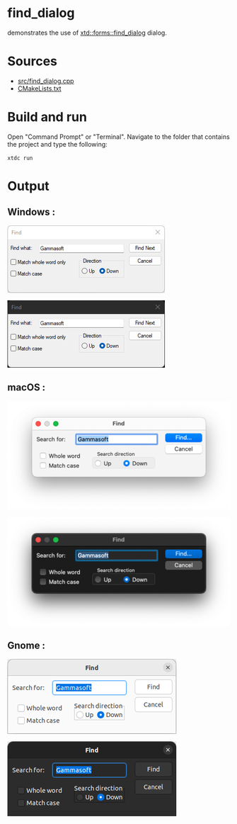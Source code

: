 # find_dialog

demonstrates the use of [xtd::forms::find_dialog](https://codedocs.xyz/gammasoft71/xtd/classxtd_1_1forms_1_1find__dialog.html) dialog.

# Sources

* [src/find_dialog.cpp](src/find_dialog.cpp)
* [CMakeLists.txt](CMakeLists.txt)

# Build and run

Open "Command Prompt" or "Terminal". Navigate to the folder that contains the project and type the following:

```shell
xtdc run
```

# Output

## Windows :

![Screenshot](../../../../docs/pictures/examples/find_dialog_w.png)

![Screenshot](../../../../docs/pictures/examples/find_dialog_wd.png)

## macOS :

![Screenshot](../../../../docs/pictures/examples/find_dialog_m.png)

![Screenshot](../../../../docs/pictures/examples/find_dialog_md.png)

## Gnome :

![Screenshot](../../../../docs/pictures/examples/find_dialog_g.png)

![Screenshot](../../../../docs/pictures/examples/find_dialog_gd.png)
